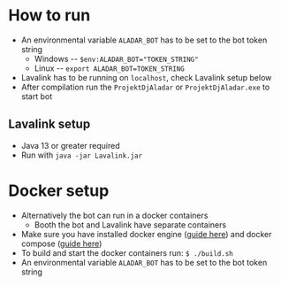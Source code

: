 # How to run
- An environmental variable `ALADAR_BOT` has to be set to the bot token string
  - Windows -- `$env:ALADAR_BOT="TOKEN_STRING"`
  - Linux -- `export ALADAR_BOT=TOKEN_STRING`
- Lavalink has to be running on `localhost`, check Lavalink setup below
- After compilation run the `ProjektDjAladar` or `ProjektDjAladar.exe` to start bot

## Lavalink setup
- Java 13 or greater required
- Run with `java -jar Lavalink.jar`

# Docker setup
- Alternatively the bot can run in a docker containers
  - Booth the bot and Lavalink have separate containers
- Make sure you have installed docker engine ([guide here](https://docs.docker.com/engine/install/)) and docker
compose ([guide here](https://docs.docker.com/compose/install/))
- To build and start the docker containers run: `$ ./build.sh`
- An environmental variable `ALADAR_BOT` has to be set to the bot token string 
